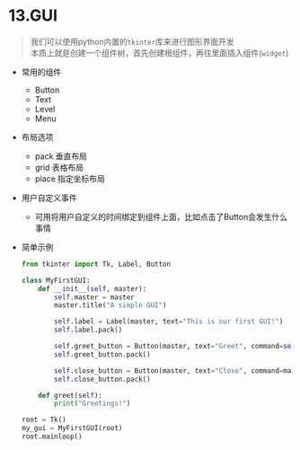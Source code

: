 # 13.GUI

>我们可以使用python内置的`tkinter`库来进行图形界面开发  
本质上就是创建一个组件树，首先创建根组件，再往里面插入组件(`widget`)

- 常用的组件
  - Button
  - Text
  - Level
  - Menu

- 布局选项
  - pack 垂直布局
  - grid 表格布局
  - place 指定坐标布局

- 用户自定义事件
  - 可用将用户自定义的时间绑定到组件上面，比如点击了Button会发生什么事情

- 简单示例

    ```python
    from tkinter import Tk, Label, Button

    class MyFirstGUI:
        def __init__(self, master):
            self.master = master
            master.title("A simple GUI")

            self.label = Label(master, text="This is our first GUI!")
            self.label.pack()

            self.greet_button = Button(master, text="Greet", command=self.greet)
            self.greet_button.pack()

            self.close_button = Button(master, text="Close", command=master.quit)
            self.close_button.pack()

        def greet(self):
            print("Greetings!")

    root = Tk()
    my_gui = MyFirstGUI(root)
    root.mainloop()
    ```